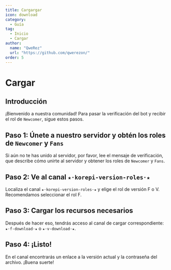 ```yaml
---
title: Cargargar
icon: download
category:
  - Guía
tag:
  - Inicio
  - Cargar
author:
  name: "QweRez"
  url: "https://github.com/qwerezon/"
order: 5
---
```


# Cargar

## Introducción

¡Bienvenido a nuestra comunidad! Para pasar la verificación del bot y recibir el rol de `Newcomer`, sigue estos pasos.

## Paso 1: Únete a nuestro servidor y obtén los roles de `Newcomer` y `Fans`

Si aún no te has unido al servidor, por favor, lee el mensaje de verificación, que describe cómo unirte al servidor y obtener los roles de `Newcomer` y `Fans`.

## Paso 2: Ve al canal `★⋅korepi-version-roles⋅★`

Localiza el canal `★⋅korepi-version-roles⋅★` y elige el rol de versión F o V. Recomendamos seleccionar el rol F.

## Paso 3: Cargar los recursos necesarios

Después de hacer eso, tendrás acceso al canal de cargar correspondiente: `★⋅f-download⋅★` o `★⋅v-download⋅★`.

## Paso 4: ¡Listo!

En el canal encontrarás un enlace a la versión actual y la contraseña del archivo. ¡Buena suerte!

